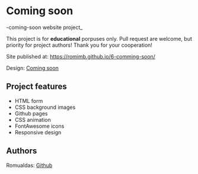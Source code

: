 # Coming soon

-coming-soon website project_

This project is for **educational** porpuses only. Pull request are welcome, but priority for project authors! Thank you for your cooperation!

Site published at: https://romimb.github.io/6-comming-soon/

Design: [Coming soon](https://discord.com/channels/571393319201144843/850245533838868480/850246477053952051)

## Project features

-   HTML form
-   CSS background images
-   Github pages
-   CSS animation
-   FontAwesome icons
-   Responsive design

## Authors

Romualdas: [Github](https://github.com/romimb)